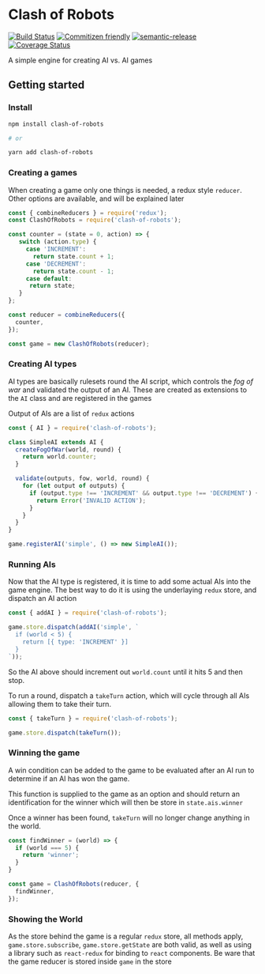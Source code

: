 # Clash of Robots

[![Build Status](https://travis-ci.org/morten-olsen/clash-of-robots.svg?branch=master)](https://travis-ci.org/morten-olsen/clash-of-robots) [![Commitizen friendly](https://img.shields.io/badge/commitizen-friendly-brightgreen.svg)](http://commitizen.github.io/cz-cli/) [![semantic-release](https://img.shields.io/badge/%20%20%F0%9F%93%A6%F0%9F%9A%80-semantic--release-e10079.svg)](https://github.com/semantic-release/semantic-release) [![Coverage Status](https://coveralls.io/repos/github/morten-olsen/clash-of-robots/badge.svg?branch=master)](https://coveralls.io/github/morten-olsen/clash-of-robots?branch=master)

A simple engine for creating AI vs. AI games

## Getting started

### Install

```bash
npm install clash-of-robots

# or

yarn add clash-of-robots
```

### Creating a games

When creating a game only one things is needed, a redux style `reducer`. Other options are available, and will be explained later

```javascript
const { combineReducers } = require('redux');
const ClashOfRobots = require('clash-of-robots');

const counter = (state = 0, action) => {
   switch (action.type) {
     case 'INCREMENT':
       return state.count + 1;
     case 'DECREMENT':
       return state.count - 1;
     case default:
      return state;
   }
};

const reducer = combineReducers({
  counter,
});

const game = new ClashOfRobots(reducer);
```

### Creating AI types

AI types are basically rulesets round the AI script, which controls the _fog of war_ and validated the output of an AI. These are created as extensions to the `AI` class and are registered in the games

Output of AIs are a list of `redux` actions

```javascript
const { AI } = require('clash-of-robots');

class SimpleAI extends AI {
  createFogOfWar(world, round) {
    return world.counter;
  }

  validate(outputs, fow, world, round) {
    for (let output of outputs) {
      if (output.type !== 'INCREMENT' && output.type !== 'DECREMENT') {
        return Error('INVALID ACTION');
      }
    }
  }
}

game.registerAI('simple', () => new SimpleAI());
```

### Running AIs

Now that the AI type is registered, it is time to add some actual AIs into the game engine. The best way to do it is using the underlaying `redux` store, and dispatch an AI action

```javascript
const { addAI } = require('clash-of-robots');

game.store.dispatch(addAI('simple', `
  if (world < 5) {
    return [{ type: 'INCREMENT' }]
  }
`));
```

So the AI above should increment out `world.count` until it hits 5 and then stop.

To run a round, dispatch a `takeTurn` action, which will cycle through all AIs allowing them to take their turn.

```javascript
const { takeTurn } = require('clash-of-robots');

game.store.dispatch(takeTurn());
```

### Winning the game

A win condition can be added to the game to be evaluated after an AI run to determine if an AI has won the game.

This function is supplied to the game as an option and should return an identification for the winner which will then be store in `state.ais.winner`

Once a winner has been found, `takeTurn` will no longer change anything in the world.

```javascript
const findWinner = (world) => {
  if (world === 5) {
    return 'winner';
  }
}

const game = ClashOfRobots(reducer, {
  findWinner,
});
```

### Showing the World

As the store behind the game is a regular `redux` store, all methods apply,  `game.store.subscribe`, `game.store.getState` are both valid, as well as using a library such as `react-redux` for binding to `react` components. Be ware that the game reducer is stored inside `game` in the store
